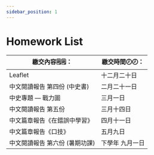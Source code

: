 ```yaml
---
sidebar_position: 1
---
```


# Homework List
|繳交內容🗒️🗒️：|繳交時間🕗🕗： |
|--------|----|
|Leaflet                            |十二月二十日|
|中文閱讀報告 第四份 (中史書)         |二月二十一日| 
|中史專題 — 戰力圖                   |三月一日|
|中文閱讀報告 第五份	             |三月十四日|
|中文篇章報告《在錯誤中學習》   	  |四月十一日|
|中文篇章報告《口技》	             |五月九日|
|中文閱讀報告 第六份 (暑期功課)	      |下學年 九月一日|